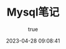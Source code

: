 ---
title: Mysql笔记
date: 2023-04-28 09:08:41
permalink: /note/mysql/
pageComponent:
  name: Catalogue
  data:
    path: Mysql
    imgUrl: '/imgs/mysql.png'
    description: 学习笔记
article: false
comment: false
editLink: false
author: 
  name: eastonyangxu
  link: https://github.com/eastonyangxu/
---